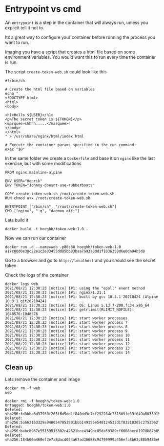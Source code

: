 # Entrypoint vs cmd

An `entrypoint` is a step in the container that will always run, unless you explicit tell it not to.

Its a great way to configure your container before running the process you want to run.

Imaging you have a script that creates a html file based on some environment variables. You would want this to run every time the container is run.

The script `create-token-web.sh` could look like this
```
#!/bin/sh

# Create the html file based on variables
echo "
<!DOCTYPE html>
<html>
<body>

<h1>Hello ${USER}</h1>
<p>The secret token is ${TOKEN}</p>
<marquee>shhhh.....</marquee>
</body>
</html>
" > /usr/share/nginx/html/index.html

# Execute the container params specified in the run command:
exec "$@"
```

In the same folder we create a `Dockerfile` and base it on `nginx` like the last exercise, but with some modifications
```
FROM nginx:mainline-alpine

ENV USER="Henrik"
ENV TOKEN="Johnny-doesnt-use-rubberboots"

COPY create-token-web.sh /root/create-token-web.sh
RUN chmod u+x /root/create-token-web.sh

ENTRYPOINT ["/bin/sh", "/root/create-token-web.sh"]
CMD ["nginx", "-g", "daemon off;"]
```

Lets build it
```
docker build -t hoeghh/token-web:1.0 .
```

Now we can run our container
```
docker run -d --name=web -p80:80 hoeghh/token-web:1.0
a17c80d0e38c22e1c2e03455dd85bb83baa7a93a8dd1f1036358d6e0da94b5d8
```

Go to a browser and go to `http://localhost` and you should see the secret token

Check the logs of the container
```
docker logs web
2021/08/21 12:30:23 [notice] 1#1: using the "epoll" event method
2021/08/21 12:30:23 [notice] 1#1: nginx/1.21.1
2021/08/21 12:30:23 [notice] 1#1: built by gcc 10.3.1 20210424 (Alpine 10.3.1_git20210424) 
2021/08/21 12:30:23 [notice] 1#1: OS: Linux 5.13.7-200.fc34.x86_64
2021/08/21 12:30:23 [notice] 1#1: getrlimit(RLIMIT_NOFILE): 1048576:1048576
2021/08/21 12:30:23 [notice] 1#1: start worker processes
2021/08/21 12:30:23 [notice] 1#1: start worker process 7
2021/08/21 12:30:23 [notice] 1#1: start worker process 8
2021/08/21 12:30:23 [notice] 1#1: start worker process 9
2021/08/21 12:30:23 [notice] 1#1: start worker process 10
2021/08/21 12:30:23 [notice] 1#1: start worker process 11
2021/08/21 12:30:23 [notice] 1#1: start worker process 12
2021/08/21 12:30:23 [notice] 1#1: start worker process 13
2021/08/21 12:30:23 [notice] 1#1: start worker process 14
```

## Clean up
Lets remove the container and image
```
docker rm -f web
web

docker rmi -f hoeghh/token-web:1.0
Untagged: hoeghh/token-web:1.0
Deleted: sha256:fd8bba6d37950f265f6d5dd1f840dd3c7cf252284c731509fe33f049a0035915
Deleted: sha256:5a662163329a9406547053801bbb149155e548124532d1f03218305c2752962f
Deleted: sha256:babc8937e55159915302c42621bce4349bc85da59389cf6608bec01978b87b05
Deleted: sha256:184b00a460ef3e7a8dacd054a67ad36688c9d799999a456efa8b63c88b9483e6
```